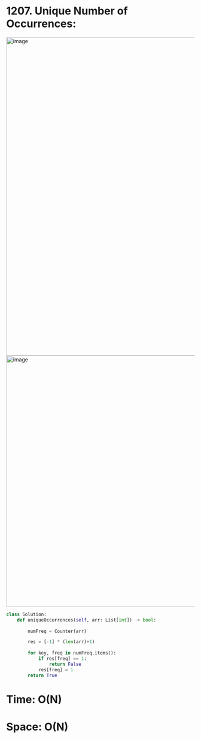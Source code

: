 # 1207. Unique Number of Occurrences:

<img width="850" alt="image" src="https://github.com/jatinbhutka/LeetCode-2022/assets/35987583/678c593e-f6fe-4ce7-aeb8-b568cee656ca">
<img width="670" alt="image" src="https://github.com/jatinbhutka/LeetCode-2022/assets/35987583/f19a4b43-b8d2-455c-8622-9f0d740de194">


```python
class Solution:
    def uniqueOccurrences(self, arr: List[int]) -> bool:
        
        numFreq = Counter(arr)

        res = [-1] * (len(arr)+1)
        
        for key, freq in numFreq.items():
            if res[freq] == 1:
                return False
            res[freq] = 1
        return True
```

# Time: O(N)
# Space: O(N)
